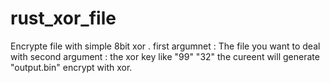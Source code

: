 # rust_xor_file
  Encrypte file with simple 8bit xor .
  first argumnet : The file you want to deal with
  second argument : the xor key like "99" "32"
  the cureent will generate "output.bin" encrypt with xor.
